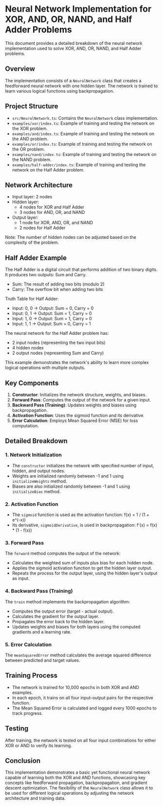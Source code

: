 # Neural Network Implementation for XOR, AND, OR, NAND, and Half Adder Problems

This document provides a detailed breakdown of the neural network implementation used to solve XOR, AND, OR, NAND, and Half Adder problems.

## Overview

The implementation consists of a `NeuralNetwork` class that creates a feedforward neural network with one hidden layer. The network is trained to learn various logical functions using backpropagation.

## Project Structure

- `src/NeuralNetwork.ts`: Contains the `NeuralNetwork` class implementation.
- `examples/xor/index.ts`: Example of training and testing the network on the XOR problem.
- `examples/and/index.ts`: Example of training and testing the network on the AND problem.
- `examples/or/index.ts`: Example of training and testing the network on the OR problem.
- `examples/nand/index.ts`: Example of training and testing the network on the NAND problem.
- `examples/half-adder/index.ts`: Example of training and testing the network on the Half Adder problem.

## Network Architecture

- Input layer: 2 nodes
- Hidden layer: 
  - 4 nodes for XOR and Half Adder
  - 3 nodes for AND, OR, and NAND
- Output layer: 
  - 1 node for XOR, AND, OR, and NAND
  - 2 nodes for Half Adder

Note: The number of hidden nodes can be adjusted based on the complexity of the problem.

## Half Adder Example

The Half Adder is a digital circuit that performs addition of two binary digits. It produces two outputs: Sum and Carry.

- Sum: The result of adding two bits (modulo 2)
- Carry: The overflow bit when adding two bits

Truth Table for Half Adder:
- Input: 0, 0 -> Output: Sum = 0, Carry = 0
- Input: 0, 1 -> Output: Sum = 1, Carry = 0
- Input: 1, 0 -> Output: Sum = 1, Carry = 0
- Input: 1, 1 -> Output: Sum = 0, Carry = 1

The neural network for the Half Adder problem has:
- 2 input nodes (representing the two input bits)
- 4 hidden nodes
- 2 output nodes (representing Sum and Carry)

This example demonstrates the network's ability to learn more complex logical operations with multiple outputs.

## Key Components

1. **Constructor**: Initializes the network structure, weights, and biases.
2. **Forward Pass**: Computes the output of the network for a given input.
3. **Backward Pass (Training)**: Updates weights and biases using backpropagation.
4. **Activation Function**: Uses the sigmoid function and its derivative.
5. **Error Calculation**: Employs Mean Squared Error (MSE) for loss computation.

## Detailed Breakdown

### 1. Network Initialization

- The `constructor` initializes the network with specified number of input, hidden, and output nodes.
- Weights are initialized randomly between -1 and 1 using `initializeWeights` method.
- Biases are also initialized randomly between -1 and 1 using `initializeBias` method.

### 2. Activation Function

- The `sigmoid` function is used as the activation function: f(x) = 1 / (1 + e^(-x))
- Its derivative, `sigmoidDerivative`, is used in backpropagation: f'(x) = f(x) * (1 - f(x))

### 3. Forward Pass

The `forward` method computes the output of the network:
- Calculates the weighted sum of inputs plus bias for each hidden node.
- Applies the sigmoid activation function to get the hidden layer output.
- Repeats the process for the output layer, using the hidden layer's output as input.

### 4. Backward Pass (Training)

The `train` method implements the backpropagation algorithm:
- Computes the output error (target - actual output).
- Calculates the gradient for the output layer.
- Propagates the error back to the hidden layer.
- Updates weights and biases for both layers using the computed gradients and a learning rate.

### 5. Error Calculation

The `meanSquaredError` method calculates the average squared difference between predicted and target values.

## Training Process

- The network is trained for 10,000 epochs in both XOR and AND examples.
- In each epoch, it trains on all four input-output pairs for the respective function.
- The Mean Squared Error is calculated and logged every 1000 epochs to track progress.

## Testing

After training, the network is tested on all four input combinations for either XOR or AND to verify its learning.

## Conclusion

This implementation demonstrates a basic yet functional neural network capable of learning both the XOR and AND functions, showcasing key concepts like feedforward propagation, backpropagation, and gradient descent optimization. The flexibility of the `NeuralNetwork` class allows it to be used for different logical operations by adjusting the network architecture and training data.

